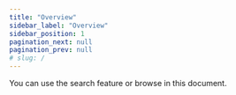 ```yaml
---
title: "Overview"
sidebar_label: "Overview"
sidebar_position: 1
pagination_next: null
pagination_prev: null
# slug: /
---
```


You can use the search feature or browse in this document.